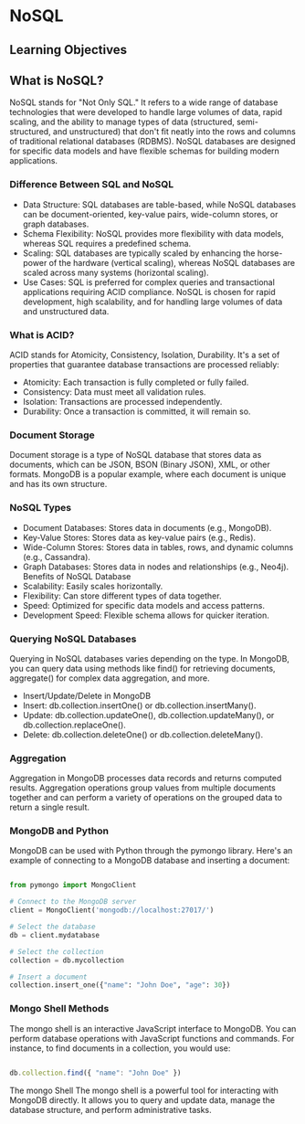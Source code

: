 # NoSQL

## Learning Objectives

## What is NoSQL?
NoSQL stands for "Not Only SQL." It refers to a wide range of database technologies that were developed to handle large volumes of data, rapid scaling, and the ability to manage types of data (structured, semi-structured, and unstructured) that don't fit neatly into the rows and columns of traditional relational databases (RDBMS). NoSQL databases are designed for specific data models and have flexible schemas for building modern applications.

### Difference Between SQL and NoSQL
- Data Structure: SQL databases are table-based, while NoSQL databases can be document-oriented, key-value pairs, wide-column stores, or graph databases.
- Schema Flexibility: NoSQL provides more flexibility with data models, whereas SQL requires a predefined schema.
- Scaling: SQL databases are typically scaled by enhancing the horse-power of the hardware (vertical scaling), whereas NoSQL databases are scaled across many systems (horizontal scaling).
- Use Cases: SQL is preferred for complex queries and transactional applications requiring ACID compliance. NoSQL is chosen for rapid development, high scalability, and for handling large volumes of data and unstructured data.
### What is ACID?
ACID stands for Atomicity, Consistency, Isolation, Durability. It's a set of properties that guarantee database transactions are processed reliably:

- Atomicity: Each transaction is fully completed or fully failed.
- Consistency: Data must meet all validation rules.
- Isolation: Transactions are processed independently.
- Durability: Once a transaction is committed, it will remain so.
### Document Storage
Document storage is a type of NoSQL database that stores data as documents, which can be JSON, BSON (Binary JSON), XML, or other formats. MongoDB is a popular example, where each document is unique and has its own structure.

### NoSQL Types
- Document Databases: Stores data in documents (e.g., MongoDB).
- Key-Value Stores: Stores data as key-value pairs (e.g., Redis).
- Wide-Column Stores: Stores data in tables, rows, and dynamic columns (e.g., Cassandra).
- Graph Databases: Stores data in nodes and relationships (e.g., Neo4j).
Benefits of NoSQL Database
- Scalability: Easily scales horizontally.
- Flexibility: Can store different types of data together.
- Speed: Optimized for specific data models and access patterns.
- Development Speed: Flexible schema allows for quicker iteration.
### Querying NoSQL Databases

Querying in NoSQL databases varies depending on the type. In MongoDB, you can query data using methods like find() for retrieving documents, aggregate() for complex data aggregation, and more.

- Insert/Update/Delete in MongoDB
- Insert: db.collection.insertOne() or db.collection.insertMany().
- Update: db.collection.updateOne(), db.collection.updateMany(), or db.collection.replaceOne().
- Delete: db.collection.deleteOne() or db.collection.deleteMany().
### Aggregation
Aggregation in MongoDB processes data records and returns computed results. Aggregation operations group values from multiple documents together and can perform a variety of operations on the grouped data to return a single result.

### MongoDB and Python
MongoDB can be used with Python through the pymongo library. Here's an example of connecting to a MongoDB database and inserting a document:

```python

from pymongo import MongoClient

# Connect to the MongoDB server
client = MongoClient('mongodb://localhost:27017/')

# Select the database
db = client.mydatabase

# Select the collection
collection = db.mycollection

# Insert a document
collection.insert_one({"name": "John Doe", "age": 30})
```
### Mongo Shell Methods
The mongo shell is an interactive JavaScript interface to MongoDB. You can perform database operations with JavaScript functions and commands. For instance, to find documents in a collection, you would use:

``` javascript

db.collection.find({ "name": "John Doe" })
```

The mongo Shell
The mongo shell is a powerful tool for interacting with MongoDB directly. It allows you to query and update data, manage the database structure, and perform administrative tasks.
